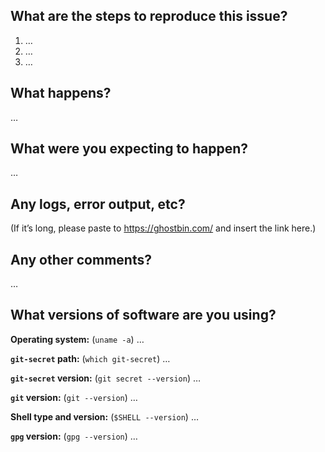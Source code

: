 <!-- Thanks for reporting an issue! Please make sure you click the link above to view the issue guidelines, then fill out the blanks below. -->

What are the steps to reproduce this issue?
-------------------------------------------
1. …
2. …
3. …

What happens?
-------------
…

What were you expecting to happen?
----------------------------------
…

Any logs, error output, etc?
----------------------------
(If it’s long, please paste to https://ghostbin.com/ and insert the link here.)

Any other comments?
-------------------
…

What versions of software are you using?
----------------------------------------
**Operating system:** (`uname -a`) …

**`git-secret` path:** (`which git-secret`) …

**`git-secret` version:** (`git secret --version`) …

**`git` version:** (`git --version`) …

**Shell type and version:** (`$SHELL --version`) …

**`gpg` version:** (`gpg --version`) …


